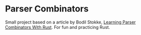 # Parser Combinators

Small project based on a article by Bodil Stokke, [Learning Parser Combinators With Rust](http://bodil.lol/parser-combinators/). For fun and practicing Rust.
